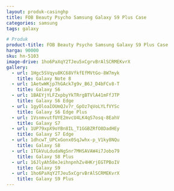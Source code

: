 ```yaml
---
layout: produk-casinghp
title: FOB Beauty Psycho Samsung Galaxy S9 Plus Case
categories: samsung
tags: galaxy

# Produk
product-title: FOB Beauty Psycho Samsung Galaxy S9 Plus Case
harga: 90000
sku: hn-5103
image-drive: 1ho6PaXqY2TJeu5xCgrvBrAlSCRMEKvrX
gallery:
  - url: 1Hgc5SVqyu8KC68VfkfEfMVtGo-8W7myk
    title: Galaxy Note 8
  - url: 1AetwWKjp7hGAck7g9v_B6J_D4bFCv8-T
    title: Galaxy S6
  - url: 1BAEYjYLFZxpbyYkTRrgBTVlA41mFfJTP
    title: Galaxy S6 Edge
  - url: 1gyOloaIOUmQJv7r_GpOz7qVoLYLfVYSc
    title: Galaxy S6 Edge Plus
  - url: 1VsnmvutfUYE2mvcU4LK4qS7osq-8EahV
    title: Galaxy S7
  - url: 1UP79xpX9oYBn8IL_T1GGBZRfO8DadHEy
    title: Galaxy S7 Edge
  - url: 1dhcwT_UPCxGonx0SqJwhx-p_V1ky8NQu
    title: Galaxy S8
  - url: 1TGkVuLdudaNgSnr7MHSAVAW4i7Jobo79
    title: Galaxy S8 Plus
  - url: 16JlyAh58eJeihnpnhZv4HKrjEGTPBoIV
    title: Galaxy S9
  - url: 1ho6PaXqY2TJeu5xCgrvBrAlSCRMEKvrX
    title: Galaxy S9 Plus
---
```

